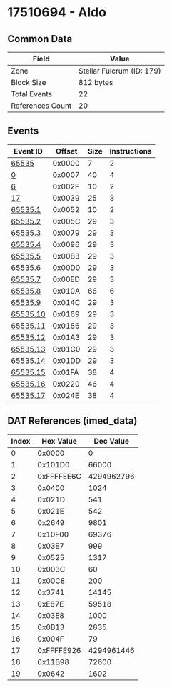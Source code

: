 # 17510694 - Aldo

## Common Data

| Field            | Value                     |
|------------------|---------------------------|
| Zone             | Stellar Fulcrum (ID: 179) |
| Block Size       | 812 bytes                 |
| Total Events     | 22                        |
| References Count | 20                        |

## Events

| Event ID                  | Offset   |   Size |   Instructions |
|---------------------------|----------|--------|----------------|
| [65535](./65535.md)       | 0x0000   |      7 |              2 |
| [0](./0.md)               | 0x0007   |     40 |              4 |
| [6](./6.md)               | 0x002F   |     10 |              2 |
| [17](./17.md)             | 0x0039   |     25 |              3 |
| [65535.1](./65535.1.md)   | 0x0052   |     10 |              2 |
| [65535.2](./65535.2.md)   | 0x005C   |     29 |              3 |
| [65535.3](./65535.3.md)   | 0x0079   |     29 |              3 |
| [65535.4](./65535.4.md)   | 0x0096   |     29 |              3 |
| [65535.5](./65535.5.md)   | 0x00B3   |     29 |              3 |
| [65535.6](./65535.6.md)   | 0x00D0   |     29 |              3 |
| [65535.7](./65535.7.md)   | 0x00ED   |     29 |              3 |
| [65535.8](./65535.8.md)   | 0x010A   |     66 |              6 |
| [65535.9](./65535.9.md)   | 0x014C   |     29 |              3 |
| [65535.10](./65535.10.md) | 0x0169   |     29 |              3 |
| [65535.11](./65535.11.md) | 0x0186   |     29 |              3 |
| [65535.12](./65535.12.md) | 0x01A3   |     29 |              3 |
| [65535.13](./65535.13.md) | 0x01C0   |     29 |              3 |
| [65535.14](./65535.14.md) | 0x01DD   |     29 |              3 |
| [65535.15](./65535.15.md) | 0x01FA   |     38 |              4 |
| [65535.16](./65535.16.md) | 0x0220   |     46 |              4 |
| [65535.17](./65535.17.md) | 0x024E   |     38 |              4 |

## DAT References (imed_data)

|   Index | Hex Value   |   Dec Value |
|---------|-------------|-------------|
|       0 | 0x0000      |           0 |
|       1 | 0x101D0     |       66000 |
|       2 | 0xFFFFEE6C  |  4294962796 |
|       3 | 0x0400      |        1024 |
|       4 | 0x021D      |         541 |
|       5 | 0x021E      |         542 |
|       6 | 0x2649      |        9801 |
|       7 | 0x10F00     |       69376 |
|       8 | 0x03E7      |         999 |
|       9 | 0x0525      |        1317 |
|      10 | 0x003C      |          60 |
|      11 | 0x00C8      |         200 |
|      12 | 0x3741      |       14145 |
|      13 | 0xE87E      |       59518 |
|      14 | 0x03E8      |        1000 |
|      15 | 0x0B13      |        2835 |
|      16 | 0x004F      |          79 |
|      17 | 0xFFFFE926  |  4294961446 |
|      18 | 0x11B98     |       72600 |
|      19 | 0x0642      |        1602 |
